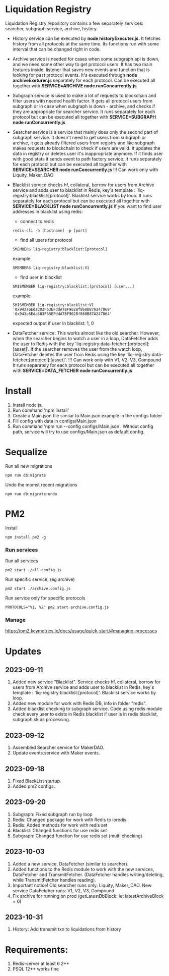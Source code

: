 # Liquidation Registry

Liquidation Registry repository contains a few separately services: searcher, subgraph service, archive, history.

- History service can be executed by **node historyExecuter.js.** It fetches history from all protocols at the same time. Its functions run with some interval that can be changed right in code.

- Archive service is needed for cases when some subgraph api is down, and we need some other way to get protocol users. It has two main features inside: listener that saves new events and function that is looking for past protocol events.
  It's executed through **node archiveExeturer.js** separately for each protocol. Can be executed all together with **SERVICE=ARCHIVE node runConcurrently.js**

- Subgraph service is used to make a lot of requests to blockchain and filter users with needed health factor. It gets all protocol users from subgraph or in case when subgraph is down - archive, and checks if they are appropriate for searcher service.
  It runs separately for each protocol but can be executed all together with **SERVICE=SUBGRAPH node runConcurrently.js**

- Searcher service is a service that mainly does only the second part of subgraph service. It doesn't need to get users from subgraph or archive, it gets already filtered users from registry and like subgraph makes requests to blockchain to check if users are valid.
  It updates the data in registry or deletes user it's inappropriate anymore. If it finds user with good stats it sends event to path factory service.
  It runs separately for each protocol but can be executed all together with **SERVICE=SEARCHER node runConcurrently.js**
  !!! Can work only with Liquity, Maker_DAO

- Blacklist service checks hf, collateral, borrow for users from Archive service and
adds user to blacklist in Redis, key`s template : 'liq-registry:blacklist:[protocol]'. Blacklist service 
works by loop.
  It runs separately for each protocol but can be executed all together with **SERVICE=BLACKLIST node runConcurrently.js**
  If you want to find user addresses in blacklist using redis:
  - connect to redis 
  ```
  redis-cli -h [hostname] -p [port]
  ```
  - find all users for protocol
  ```
  SMEMBERS liq-registry:blacklist:[protocol]
  ```
  example: 
  ```
  SMEMBERS liq-registry:blacklist:V1
  ```
  - find user in blacklist
  ```
  SMISMEMBER liq-registry:blacklist:[protocol] [user...]
  ```
  example:
  ```
  SMISMEMBER liq-registry:blacklist:V1 '0x943a6Eda303F63EFddA7BF9028f860B87A247869' '0x943a6Eda303F63EFddA7BF9028f860B87A247864'
  ```
  expected output if user in blacklist: 1, 0

- DataFetcher service: This works almost like the old searcher. However, when the searcher begins to watch a user in a loop, DataFetcher adds the user to Redis with the key 'liq-registry:data-fetcher:[protocol]:[asset]'. If the searcher removes the user from the watch loop, DataFetcher deletes the user from Redis using the key 'liq-registry:data-fetcher:[protocol]:[asset]'. 
  !!! Can work only with V1, V2, V3, Compound
  It runs separately for each protocol but can be executed all together with **SERVICE=DATA_FETCHER node runConcurrently.js**

# Install

1. Install node js.
2. Run command 'npm install'
3. Create a Main.json file similar to Main.json.example in the configs folder
4. Fill config with data in configs/Main.json
5. Run command 'npm run <service> --config configs/Main.json'. Without config path, service will try to use configs/Main.json as default config.

# Sequalize

Run all new migrations

```
npm run db:migrate
```

Undo the momst recent migrations

```
npm run db:migrate:undo
```

# PM2

Install

```
npm install pm2 -g
```

### Run services

Run all services

```
pm2 start ./all.config.js
```

Run specific service, (eg archive)

```
pm2 start ./archive.config.js
```

Run service only for specific protocols

```
PROTOCOLS="V1, V2" pm2 start archive.config.js
```

### Manage

https://pm2.keymetrics.io/docs/usage/quick-start/#managing-processes


# Updates

## 2023-09-11

1. Added new service "Blacklist". Service checks hf, collateral, borrow for users from Archive service and
adds user to blacklist in Redis, key`s template : 'liq-registry:blacklist:[protocol]'. Blacklist service 
works by loop.
2. Added new module for work with Redis DB, info in folder "redis".
3. Added blacklist checking to subgraph service. Code using redis module check every user to exists in Redis blacklist
if user is in redis blacklist, subgraph skips processing.


## 2023-09-12

1. Assembled Searcher service for MakerDAO.
2. Update events.service with Maker events.


## 2023-09-18

1. Fixed BlackList startup.
2. Added pm2 configs.

## 2023-09-20

1. Subgraph: Fixed subgraph run by loop
2. Redis: Changed package for work with Redis to ioredis
3. Redis: Added methods for work with redis set
4. Blacklist: Changed functions for use redis set 
5. Subgraph: Changed function for use redis set (multi checking)

## 2023-10-03

1. Added a new service, DataFetcher (similar to searcher).
2. Added functions to the Redis module to work with the new services, DataFetcher and TransmitFetcher. (DataFetcher handles writing/deleting, while TransmitFetcher handles reading).
3. Important notice! Old searcher runs only: Liquity, Maker_DAO. New service DataFetcher runs: V1, V2, V3, Compound
4. Fix archive for running on prod (getLatestDbBlock: let latestArchiveBlock = 0)


## 2023-10-31

1. History: Add transmit txn to liquidations from history


# Requirements:
1. Redis-server at least 6.2++
2. PSQL 12++ works fine

